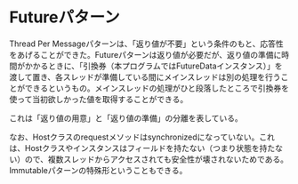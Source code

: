 # Futureパターン

Thread Per Messageパターンは、「返り値が不要」という条件のもと、応答性をあげることができた。Futureパターンは返り値が必要だが、返り値の準備に時間がかかるときに、「引換券（本プログラムではFutureDataインスタンス）」を渡して置き、各スレッドが準備している間にメインスレッドは別の処理を行うことができるというもの。メインスレッドの処理がひと段落したところで引換券を使って当初欲しかった値を取得することができる。

これは「返り値の用意」と「返り値の準備」の分離を表している。

なお、Hostクラスのrequestメソッドはsynchronizedになっていない。これは、Hostクラスやインスタンスはフィールドを持たない（つまり状態を持たない）ので、複数スレッドからアクセスされても安全性が壊されないためである。Immutableパターンの特殊形ということもできる。